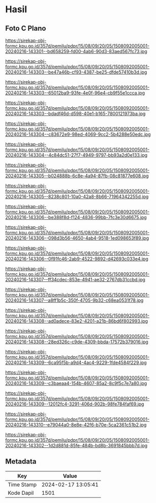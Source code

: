 # Hasil

## Foto C Plano

https://sirekap-obj-formc.kpu.go.id/357d/pemilu/pdpr/15/08/09/20/05/1508092005001-20240216-143301--bd658259-fd00-4ab6-90d3-83aed567fc73.jpg

https://sirekap-obj-formc.kpu.go.id/357d/pemilu/pdpr/15/08/09/20/05/1508092005001-20240216-143303--be47a46b-cf93-4387-be25-dfde57410b3d.jpg

https://sirekap-obj-formc.kpu.go.id/357d/pemilu/pdpr/15/08/09/20/05/1508092005001-20240216-143303--65012ba9-93fe-4e0f-96e4-cb9f55e1ccca.jpg

https://sirekap-obj-formc.kpu.go.id/357d/pemilu/pdpr/15/08/09/20/05/1508092005001-20240216-143303--bdadf46d-d598-40e1-b165-7800121973ba.jpg

https://sirekap-obj-formc.kpu.go.id/357d/pemilu/pdpr/15/08/09/20/05/1508092005001-20240216-143304--c83672e9-98ed-4069-9cc2-5b4288e50edc.jpg

https://sirekap-obj-formc.kpu.go.id/357d/pemilu/pdpr/15/08/09/20/05/1508092005001-20240216-143304--4c84dc51-27f7-4949-9797-bb93a2d0e133.jpg

https://sirekap-obj-formc.kpu.go.id/357d/pemilu/pdpr/15/08/09/20/05/1508092005001-20240216-143305--b024888b-6c8e-4a94-87fb-08c81877e608.jpg

https://sirekap-obj-formc.kpu.go.id/357d/pemilu/pdpr/15/08/09/20/05/1508092005001-20240216-143305--8238c801-10a0-42a8-8b66-71964342255d.jpg

https://sirekap-obj-formc.kpu.go.id/357d/pemilu/pdpr/15/08/09/20/05/1508092005001-20240216-143306--be388f8d-f124-4836-99bb-7fc3e30d6675.jpg

https://sirekap-obj-formc.kpu.go.id/357d/pemilu/pdpr/15/08/09/20/05/1508092005001-20240216-143306--098d3b56-4650-4ab4-9518-1ed098653f89.jpg

https://sirekap-obj-formc.kpu.go.id/357d/pemilu/pdpr/15/08/09/20/05/1508092005001-20240216-143306--0f91fc46-2ab9-4522-9892-d42693c033e4.jpg

https://sirekap-obj-formc.kpu.go.id/357d/pemilu/pdpr/15/08/09/20/05/1508092005001-20240216-143307--ff34cdec-853e-4941-ae32-2767db31ccbd.jpg

https://sirekap-obj-formc.kpu.go.id/357d/pemilu/pdpr/15/08/09/20/05/1508092005001-20240216-143307--a8ff1b5c-350f-4705-9b32-c68ea0531f78.jpg

https://sirekap-obj-formc.kpu.go.id/357d/pemilu/pdpr/15/08/09/20/05/1508092005001-20240216-143308--ad0adece-83e2-4201-a21b-86bd6f802993.jpg

https://sirekap-obj-formc.kpu.go.id/357d/pemilu/pdpr/15/08/09/20/05/1508092005001-20240216-143308--28ed326c-c9de-4309-bbda-17572b379016.jpg

https://sirekap-obj-formc.kpu.go.id/357d/pemilu/pdpr/15/08/09/20/05/1508092005001-20240216-143309--6ca95f5b-a9d4-4ac4-9229-1fde4584f229.jpg

https://sirekap-obj-formc.kpu.go.id/357d/pemilu/pdpr/15/08/09/20/05/1508092005001-20240216-143309--c3baeaa4-154b-4607-85a2-8c9f5c7e7a80.jpg

https://sirekap-obj-formc.kpu.go.id/357d/pemilu/pdpr/15/08/09/20/05/1508092005001-20240216-143309--12012fc4-3291-406d-902b-98fe784faf69.jpg

https://sirekap-obj-formc.kpu.go.id/357d/pemilu/pdpr/15/08/09/20/05/1508092005001-20240216-143310--e79044a0-8e8e-42f6-b70e-5ca2361c51b2.jpg

https://sirekap-obj-formc.kpu.go.id/357d/pemilu/pdpr/15/08/09/20/05/1508092005001-20240216-143302--1d2d881d-85fe-484b-bd8b-3691845bbb7d.jpg


## Metadata

| Key        | Value               |
| ---------- | ------------------- |
| Time Stamp | 2024-02-17 13:05:41 |
| Kode Dapil | 1501                |




